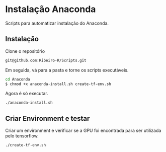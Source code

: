 # Instalação Anaconda

Scripts para automatizar instalação do Anaconda.

## Instalação

Clone o repositório

~~~bash
git@github.com:Ribeiro-R/Scripts.git
~~~

Em seguida, vá para a pasta e torne os scripts executáveis.

~~~bash
cd Anaconda
$ chmod +x anaconda-install.sh create-tf-env.sh
~~~

Agora é só executar.

~~~bash
./anaconda-install.sh
~~~

## Criar Environment e testar

Criar um environment e verificar se a GPU foi encontrada para ser utilizada pelo tensorflow.

~~~bash
./create-tf-env.sh
~~~
